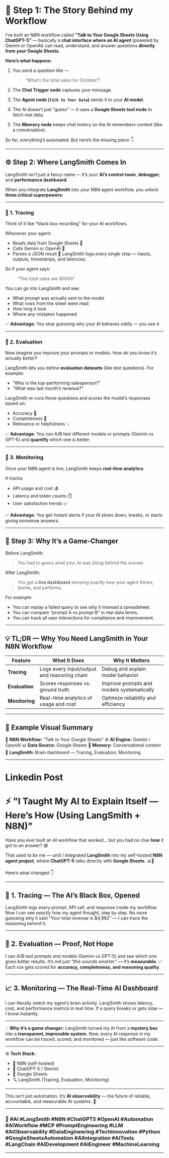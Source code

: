 # 🧠 Step 1: The Story Behind my Workflow

I’ve built an N8N workflow called **“Talk to Your Google Sheets Using ChatGPT-5”** —
basically a **chat interface where an AI agent** (powered by Gemini or OpenAI)
can read, understand, and answer questions **directly from your Google Sheets**.

**Here’s what happens:**

1. You send a question like —

   > “What’s the total sales for October?”
2. The **Chat Trigger node** captures your message.
3. The **Agent node (`Talk to Your Data`)** sends it to your **AI model**.
4. The AI doesn’t just “guess” — it uses a **Google Sheets tool node** to fetch real data.
5. The **Memory node** keeps chat history so the AI remembers context (like a conversation).

So far, everything’s automated. But here’s the missing piece 👇

---

## ⚙️ Step 2: Where LangSmith Comes In

LangSmith isn’t just a fancy name —
it’s your **AI’s control room**, **debugger**, and **performance dashboard**.

When you integrate **LangSmith** into your N8N agent workflow,
you unlock **three critical superpowers**:

---

### 🧩 1. **Tracing**

Think of it like “black box recording” for your AI workflows.

Whenever your agent:

* Reads data from Google Sheets 🧾
* Calls Gemini or OpenAI 💬
* Parses a JSON result 🧩
  LangSmith logs *every single step* — inputs, outputs, timestamps, and latencies.

So if your agent says:

> “The total sales are $5000”

You can go into LangSmith and see:

* What prompt was actually sent to the model
* What rows from the sheet were read
* How long it took
* Where any mistakes happened

✅ **Advantage:** You stop guessing why your AI behaves oddly — you *see it*.

---

### 🧠 2. **Evaluation**

Now imagine you improve your prompts or models.
How do you know it’s actually *better*?

LangSmith lets you define **evaluation datasets** (like test questions).
For example:

* “Who is the top-performing salesperson?”
* “What was last month’s revenue?”

LangSmith re-runs these questions and scores the model’s responses based on:

* Accuracy 🎯
* Completeness 🧾
* Relevance or helpfulness 💡

✅ **Advantage:** You can A/B test different models or prompts (Gemini vs GPT-5) and **quantify** which one is better.

---

### 🧩 3. **Monitoring**

Once your N8N agent is live, LangSmith keeps **real-time analytics**.

It tracks:

* API usage and cost 💰
* Latency and token counts ⏱️
* User satisfaction trends 📈

✅ **Advantage:** You get instant alerts if your AI slows down, breaks, or starts giving nonsense answers.

---

## 🚀 Step 3: Why It’s a Game-Changer

Before LangSmith:

> You had to guess what your AI was doing behind the scenes.

After LangSmith:

> You get a **live dashboard** showing exactly *how* your agent thinks, learns, and performs.

For example:

* You can replay a failed query to see why it misread a spreadsheet.
* You can compare “prompt A vs prompt B” in real data terms.
* You can track all user interactions for compliance and improvement.

---

## 💡 TL;DR — Why You Need LangSmith in Your N8N Workflow

| Feature        | What It Does                                | Why It Matters                            |
| -------------- | ------------------------------------------- | ----------------------------------------- |
| **Tracing**    | Logs every input/output and reasoning chain | Debug and explain model behavior          |
| **Evaluation** | Scores responses vs. ground truth           | Improve prompts and models systematically |
| **Monitoring** | Real-time analytics of usage and cost       | Optimize reliability and efficiency       |

---

## 🏁 Example Visual Summary

🧩 **N8N Workflow:** “Talk to Your Google Sheets”
⚙️ **AI Engine:** Gemini / OpenAI
📊 **Data Source:** Google Sheets
🧠 **Memory:** Conversational context
🧾 **LangSmith:** Brain dashboard — Tracing, Evaluation, Monitoring

---










# Linkedin Post



# ⚡️ **"I Taught My AI to Explain Itself — Here’s How (Using LangSmith + N8N)"**

Have you ever built an AI workflow that *worked*… but you had no clue **how** it got to an answer? 😅

That used to be me — until I integrated **LangSmith** into my self-hosted **N8N agent project**, where **ChatGPT-5** talks directly with **Google Sheets**. 📊🤖

Here’s what changed 👇

---

## 🧩 **1. Tracing — The AI’s Black Box, Opened**

LangSmith logs every prompt, API call, and response inside my workflow.
Now I can see *exactly* how my agent thought, step by step.
No more guessing why it said “Your total revenue is $4,982” — I can trace the reasoning behind it.

---

## 🧠 **2. Evaluation — Proof, Not Hope**

I can A/B test prompts and models (Gemini vs GPT-5) and see which one gives better results.
It’s not just *“this sounds smarter”* — it’s **measurable**. ✅
Each run gets scored for **accuracy, completeness, and reasoning quality**.

---

## 📈 **3. Monitoring — The Real-Time AI Dashboard**

I can literally *watch* my agent’s brain activity.
LangSmith shows latency, cost, and performance metrics in real time.
If a query breaks or gets slow — I know instantly.

---

💡 **Why it’s a game changer:**
LangSmith turned my AI from a **mystery box** into a **transparent, improvable system**.
Now, every AI response in my workflow can be traced, scored, and monitored — just like software code.

---

⚙️ **Tech Stack:**

* 🧠 N8N (self-hosted)
* 🤖 ChatGPT-5 / Gemini
* 📄 Google Sheets
* 🔍 LangSmith (Tracing, Evaluation, Monitoring)

---

This isn’t just automation.
It’s **AI observability** — the future of reliable, accountable, and measurable AI systems. 🚀

---

### 🔖 **#AI #LangSmith #N8N #ChatGPT5 #OpenAI #Automation #AIWorkflow #MCP #PromptEngineering #LLM #AIObservability #DataEngineering #TechInnovation #Python #GoogleSheetsAutomation #AIIntegration #AITools #LangChain #AIDevelopment #AIEngineer #MachineLearning**

---
